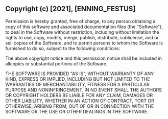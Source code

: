 ## Copyright (c) [2021], [ENNING_FESTUS]

Permission is hereby granted, free of charge, to any person obtaining a copy of this software and associated documentation files (the "Software"), to deal in the Software without restriction, including without limitation the rights
to use, copy, modify, merge, publish, distribute, sublicense, and or sell copies of the Software, and to permit persons to whom the Software is furnished to do so, subject to the following conditions:

The above copyright notice and this permission notice shall be included in allcopies or substantial portions of the Software.

THE SOFTWARE IS PROVIDED "AS IS", WITHOUT WARRANTY OF ANY KIND, EXPRESS OR IMPLIED, INCLUDING BUT NOT LIMITED TO THE WARRANTIES OF MERCHANTABILITY, FITNESS FOR A PARTICULAR PURPOSE AND NONINFRINGEMENT. IN NO EVENT SHALL THE AUTHORS OR COPYRIGHT HOLDERS BE LIABLE FOR ANY CLAIM, DAMAGES OR OTHER
LIABILITY, WHETHER IN AN ACTION OF CONTRACT, TORT OR OTHERWISE, ARISING FROM, OUT OF OR IN CONNECTION WITH THE SOFTWARE OR THE USE OR OTHER DEALINGS IN THE SOFTWARE.
